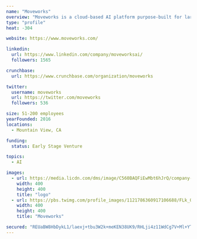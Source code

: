 ```yaml
---
name: "Moveworks"
overview: "Moveworks is a cloud-based AI platform purpose-built for large enterprises that solves one, big, frustrating problem: Resolving employees'​ IT support issues. Instead of tracking issues, we use advanced AI to solve them, instantly and automatically—with no human intervention."
type: "profile"
heat: -304

website: https://www.moveworks.com/

linkedin:
  url: https://www.linkedin.com/company/moveworksai/
  followers: 1565

crunchbase:
  url: https://www.crunchbase.com/organization/moveworks

twitter:
  username: moveworks
  url: https://twitter.com/moveworks
  followers: 536

size: 51-200 employees
yearFounded: 2016
locations:
  - Mountain View, CA

funding:
  status: Early Stage Venture

topics:
  - AI

images:
  - url: https://media.licdn.com/dms/image/C560BAQFiEwMbt6hJrQ/company-logo_400_400/0?e=1582761600&v=beta&t=vzUQTbg4OvtpikZG1jBFwIwSdrzF3O77pdkI3frO2pA
    width: 400
    height: 400
    title: "logo"
  - url: https://pbs.twimg.com/profile_images/1121786360917106688/FLk_O3ki_400x400.jpg
    width: 400
    height: 400
    title: "Moveworks"

secured: "REUaBW8HbDykL1/laexj+tbu3W2k+meKEN38UK9/RHLji4z11WdCg7V+Ml+YTBjOf0/lIbHULRNdwkU8x8G0QWpxFYAE4rZIbyJJR71fEUabZxRoxq7cfRxXkghHLYX0WZbhO+4wjduI/sCo9zy3uGrFHyQ7YZl+hYau6ofT9rxLfjb4hxBpJtEUKxCRDaCiop0T5wOpgSDoOGO/KCA8kuEttnq9A3YTGuQW5wwZjsAApOYsie2XYj6Y9Bl8T4J913UkGc/54hgM7W75R6sDNQ==;Vuob5d34kyYlPEstunAY+Q=="
---
```


